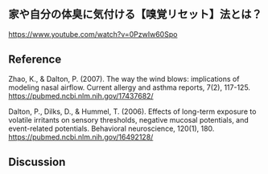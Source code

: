 ## 家や自分の体臭に気付ける【嗅覚リセット】法とは？ 

 https://www.youtube.com/watch?v=0PzwIw60Spo 

 ## Reference
 
 Zhao, K., & Dalton, P. (2007). The way the wind blows: implications of modeling nasal airflow. Current allergy and asthma reports, 7(2), 117-125.
 https://pubmed.ncbi.nlm.nih.gov/17437682/
 
 Dalton, P., Dilks, D., & Hummel, T. (2006). Effects of long-term exposure to volatile irritants on sensory thresholds, negative mucosal potentials, and event-related potentials. Behavioral neuroscience, 120(1), 180.
 https://pubmed.ncbi.nlm.nih.gov/16492128/
 
 ## Discussion
 
 
